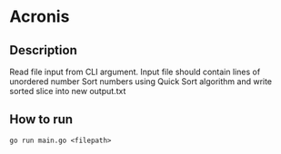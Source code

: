 # Acronis

## Description


Read file input from CLI argument. 
Input file should contain lines of unordered number
Sort numbers using Quick Sort algorithm and write sorted slice into new output.txt

## How to run 

` go run main.go <filepath> `

